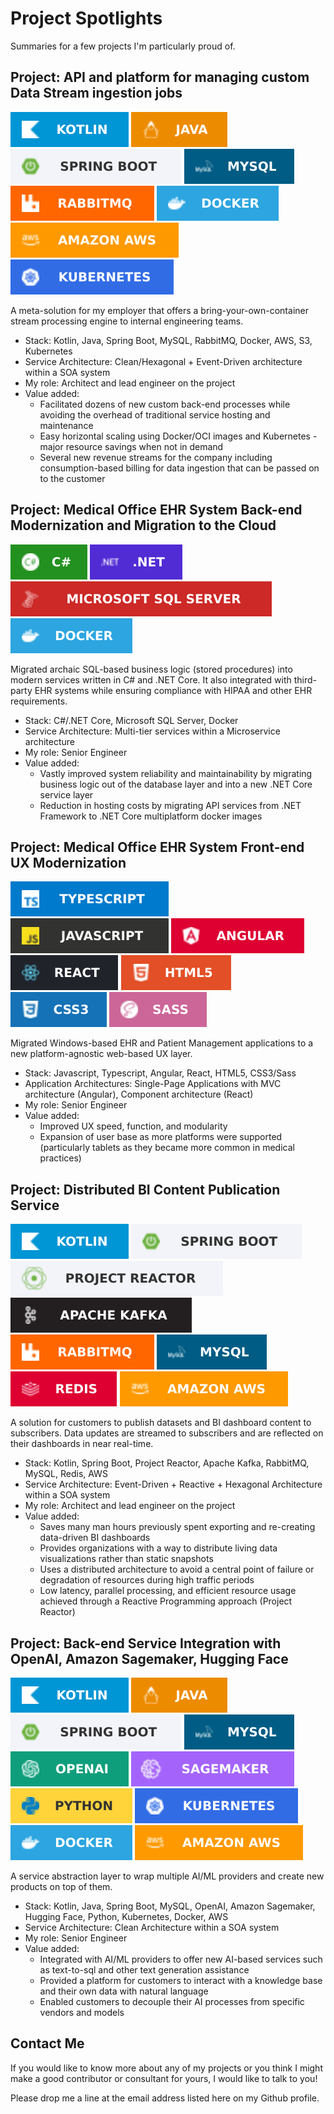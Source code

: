 Project Spotlights
==============================
Summaries for a few projects I'm particularly proud of.

## Project: API and platform for managing custom Data Stream ingestion jobs ##
![Kotlin](images/badges/kotlin.svg)
![Java](images/badges/java.svg)
![Spring Boot](images/badges/springboot.svg)
![MySQL](images/badges/mysql.svg)
![RabbitMQ](images/badges/rabbitmq.svg)
![Docker](images/badges/docker.svg)
![AWS](images/badges/aws.svg)
![Kubernetes](images/badges/kubernetes.svg)

A meta-solution for my employer that offers a bring-your-own-container stream processing engine to internal engineering teams.
* Stack: Kotlin, Java, Spring Boot, MySQL, RabbitMQ, Docker, AWS, S3, Kubernetes
* Service Architecture: Clean/Hexagonal + Event-Driven architecture within a SOA system
* My role: Architect and lead engineer on the project
* Value added:
  * Facilitated dozens of new custom back-end processes while avoiding the overhead of traditional service hosting and maintenance
  * Easy horizontal scaling using Docker/OCI images and Kubernetes - major resource savings when not in demand
  * Several new revenue streams for the company including consumption-based billing for data ingestion that can be passed on to the customer

## Project: Medical Office EHR System Back-end Modernization and Migration to the Cloud ##
![C#](images/badges/c-sharp.svg)
![.NET](images/badges/dotnet.svg)
![SQL Server](images/badges/sqlserver.svg)
![Docker](images/badges/docker.svg)

Migrated archaic SQL-based business logic (stored procedures) into modern services written in C# and .NET Core. It also integrated with third-party EHR systems while ensuring compliance with HIPAA and other EHR requirements.
* Stack: C#/.NET Core, Microsoft SQL Server, Docker
* Service Architecture: Multi-tier services within a Microservice architecture
* My role: Senior Engineer
* Value added:
  * Vastly improved system reliability and maintainability by migrating business logic out of the database layer and into a new .NET Core service layer
  * Reduction in hosting costs by migrating API services from .NET Framework to .NET Core multiplatform docker images

## Project: Medical Office EHR System Front-end UX Modernization ##
![Typescript](images/badges/typescript.svg)
![Javascript](images/badges/javascript.svg)
![Angular](images/badges/angular.svg)
![React](images/badges/react.svg)
![HTML5](images/badges/html5.svg)
![CSS3](images/badges/css3.svg)
![Sass](images/badges/sass.svg)

Migrated Windows-based EHR and Patient Management applications to a new platform-agnostic web-based UX layer.
* Stack: Javascript, Typescript, Angular, React, HTML5, CSS3/Sass
* Application Architectures: Single-Page Applications with MVC architecture (Angular), Component architecture (React)
* My role: Senior Engineer
* Value added:
  * Improved UX speed, function, and modularity
  * Expansion of user base as more platforms were supported (particularly tablets as they became more common in medical practices)

## Project: Distributed BI Content Publication Service ##
![Kotlin](images/badges/kotlin.svg)
![Spring Boot](images/badges/springboot.svg)
![Project Reactor](images/badges/projectreactor.svg)
![Apache Kafka](images/badges/kafka.svg)
![RabbitMQ](images/badges/rabbitmq.svg)
![MySQL](images/badges/mysql.svg)
![Redis](images/badges/redis.svg)
![AWS](images/badges/aws.svg)

A solution for customers to publish datasets and BI dashboard content to subscribers. Data updates are streamed to subscribers and are reflected on their dashboards in near real-time.

* Stack: Kotlin, Spring Boot, Project Reactor, Apache Kafka, RabbitMQ, MySQL, Redis, AWS
* Service Architecture: Event-Driven + Reactive + Hexagonal Architecture within a SOA system
* My role: Architect and lead engineer on the project
* Value added:
  * Saves many man hours previously spent exporting and re-creating data-driven BI dashboards
  * Provides organizations with a way to distribute living data visualizations rather than static snapshots
  * Uses a distributed architecture to avoid a central point of failure or degradation of resources during high traffic periods
  * Low latency, parallel processing, and efficient resource usage achieved through a Reactive Programming approach (Project Reactor)

## Project: Back-end Service Integration with OpenAI, Amazon Sagemaker, Hugging Face ##
![Kotlin](images/badges/kotlin.svg)
![Java](images/badges/java.svg)
![Spring Boot](images/badges/springboot.svg)
![MySQL](images/badges/mysql.svg)
![OpenAI](images/badges/openai.svg)
![Sagemaker](images/badges/sagemaker.svg)
![Python](images/badges/python.svg)
![Kubernetes](images/badges/kubernetes.svg)
![Docker](images/badges/docker.svg)
![AWS](images/badges/aws.svg)

A service abstraction layer to wrap multiple AI/ML providers and create new products on top of them.
* Stack: Kotlin, Java, Spring Boot, MySQL, OpenAI, Amazon Sagemaker, Hugging Face, Python, Kubernetes, Docker, AWS
* Service Architecture: Clean Architecture within a SOA system
* My role: Senior Engineer
* Value added:
  * Integrated with AI/ML providers to offer new AI-based services such as text-to-sql and other text generation assistance
  * Provided a platform for customers to interact with a knowledge base and their own data with natural language
  * Enabled customers to decouple their AI processes from specific vendors and models

## Contact Me ##
If you would like to know more about any of my projects or you think I might make a good contributor or consultant for yours, I would like to talk to you!

Please drop me a line at the email address listed here on my Github profile.